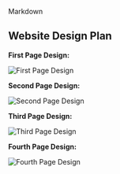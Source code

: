 Markdown
## Website Design Plan

**First Page Design:**

![First Page Design](../design-plan/dog-website-page1.png)

**Second Page Design:**

![Second Page Design](../design-plan/dog-website-page2.png)

**Third Page Design:**

![Third Page Design](../design-plan/dog-website-page3.png)

**Fourth Page Design:**

![Fourth Page Design](../design-plan/dog-website-page4.png)
